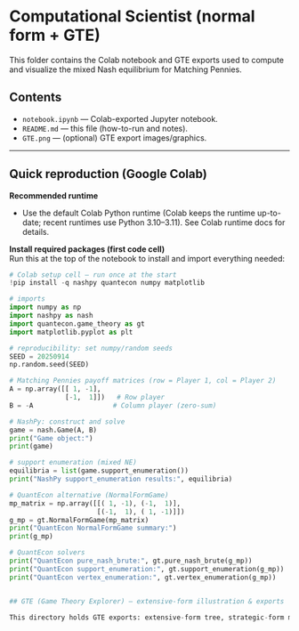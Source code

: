 # Computational Scientist (normal form + GTE)

This folder contains the Colab notebook and GTE exports used to compute and visualize the mixed Nash equilibrium for Matching Pennies.

## Contents
- `notebook.ipynb` — Colab-exported Jupyter notebook.  
- `README.md` — this file (how-to-run and notes).  
- `GTE.png` — (optional) GTE export images/graphics.  

---

## Quick reproduction (Google Colab)

**Recommended runtime**
- Use the default Colab Python runtime (Colab keeps the runtime up-to-date; recent runtimes use Python 3.10–3.11). See Colab runtime docs for details. 

**Install required packages (first code cell)**  
Run this at the top of the notebook to install and import everything needed:

```python
# Colab setup cell — run once at the start
!pip install -q nashpy quantecon numpy matplotlib

# imports
import numpy as np
import nashpy as nash
import quantecon.game_theory as gt
import matplotlib.pyplot as plt

# reproducibility: set numpy/random seeds
SEED = 20250914
np.random.seed(SEED)

# Matching Pennies payoff matrices (row = Player 1, col = Player 2)
A = np.array([[ 1, -1],
              [-1,  1]])   # Row player
B = -A                    # Column player (zero-sum)

# NashPy: construct and solve
game = nash.Game(A, B)
print("Game object:")
print(game)

# support enumeration (mixed NE)
equilibria = list(game.support_enumeration())
print("NashPy support_enumeration results:", equilibria)

# QuantEcon alternative (NormalFormGame)
mp_matrix = np.array([[( 1, -1), (-1,  1)],
                      [(-1,  1), ( 1, -1)]])
g_mp = gt.NormalFormGame(mp_matrix)
print("QuantEcon NormalFormGame summary:")
print(g_mp)

# QuantEcon solvers
print("QuantEcon pure_nash_brute:", gt.pure_nash_brute(g_mp))
print("QuantEcon support_enumeration:", gt.support_enumeration(g_mp))
print("QuantEcon vertex_enumeration:", gt.vertex_enumeration(g_mp))


## GTE (Game Theory Explorer) — extensive-form illustration & exports

This directory holds GTE exports: extensive-form tree, strategic-form matrix, and solver output for Matching Pennies.

